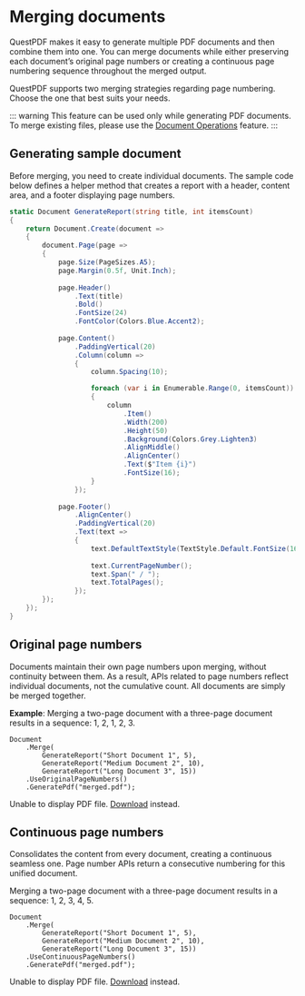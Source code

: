 # Merging documents

QuestPDF makes it easy to generate multiple PDF documents and then combine them into one. 
You can merge documents while either preserving each document’s original page numbers or creating a continuous page numbering sequence throughout the merged output.

QuestPDF supports two merging strategies regarding page numbering. 
Choose the one that best suits your needs.

::: warning
This feature can be used only while generating PDF documents. 
To merge existing files, please use the [Document Operations](/concepts/document-operations) feature.
:::


## Generating sample document

Before merging, you need to create individual documents. 
The sample code below defines a helper method that creates a report with a header, content area, and a footer displaying page numbers.

```c#
static Document GenerateReport(string title, int itemsCount)
{
    return Document.Create(document =>
    {
        document.Page(page =>
        {
            page.Size(PageSizes.A5);
            page.Margin(0.5f, Unit.Inch);
            
            page.Header()
                .Text(title)
                .Bold()
                .FontSize(24)
                .FontColor(Colors.Blue.Accent2);
            
            page.Content()
                .PaddingVertical(20)
                .Column(column =>
                {
                    column.Spacing(10);

                    foreach (var i in Enumerable.Range(0, itemsCount))
                    {
                        column
                            .Item()
                            .Width(200)
                            .Height(50)
                            .Background(Colors.Grey.Lighten3)
                            .AlignMiddle()
                            .AlignCenter()
                            .Text($"Item {i}")
                            .FontSize(16);
                    }
                });
            
            page.Footer()
                .AlignCenter()
                .PaddingVertical(20)
                .Text(text =>
                {
                    text.DefaultTextStyle(TextStyle.Default.FontSize(16));
                    
                    text.CurrentPageNumber();
                    text.Span(" / ");
                    text.TotalPages();
                });
        });
    });
}
```


## Original page numbers

Documents maintain their own page numbers upon merging, without continuity between them.
As a result, APIs related to page numbers reflect individual documents, not the cumulative count.
All documents are simply be merged together.

**Example**: Merging a two-page document with a three-page document results in a sequence: 1, 2, 1, 2, 3.

```c#{6}
Document
    .Merge(
        GenerateReport("Short Document 1", 5),
        GenerateReport("Medium Document 2", 10),
        GenerateReport("Long Document 3", 15))
    .UseOriginalPageNumbers()
    .GeneratePdf("merged.pdf");
```

<object data="/api-reference/document-merge-original.pdf" type="application/pdf" class="pdf-viewer">
  <p>Unable to display PDF file. <a href="/api-reference/document-merge-original.pdf">Download</a> instead.</p>
</object>


## Continuous page numbers

Consolidates the content from every document, creating a continuous seamless one.
Page number APIs return a consecutive numbering for this unified document.

Merging a two-page document with a three-page document results in a sequence: 1, 2, 3, 4, 5.

```c#{6}
Document
    .Merge(
        GenerateReport("Short Document 1", 5),
        GenerateReport("Medium Document 2", 10),
        GenerateReport("Long Document 3", 15))
    .UseContinuousPageNumbers()
    .GeneratePdf("merged.pdf");
```

<object data="/api-reference/document-merge-continuous.pdf" type="application/pdf" class="pdf-viewer">
  <p>Unable to display PDF file. <a href="/api-reference/document-merge-continuous.pdf">Download</a> instead.</p>
</object>


